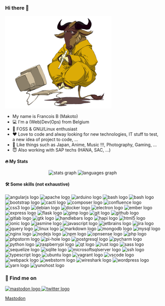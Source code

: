 ### Hi there 👋

![MakotoNoBLog](gnu.png)

- My name is Francois B (Makoto)
- :computer: I'm a (Web)Dev(Ops) from Belgium
- :penguin: FOSS & GNU/Linux enthusiast
- :heart: Love to code and alway looking for new technologies, IT stuff to test, a new idea of project to code, ...
- :sushi: Like things such as Japan, Anime, Music !!!, Photography, Gaming, ...
- :innocent: Also working with SAP techs (HANA, SAC, ...)

#### :fire: My Stats

<div align="center">
  <img src="https://github-readme-stats.vercel.app/api?hide_title=false&hide_rank=false&show_icons=true&include_all_commits=true&count_private=true&disable_animations=false&theme=default&locale=en&hide_border=false&username=shakasan" height="150" alt="stats graph"  />
  <img src="https://github-readme-stats.vercel.app/api/top-langs?locale=en&hide_title=false&layout=compact&card_width=320&langs_count=5&theme=default&hide_border=false&username=shakasan" height="150" alt="languages graph"  />
</div>

#### :hammer_and_wrench: Some skills (not exhaustive)

<div align="left">
    <img src="https://cdn.jsdelivr.net/gh/devicons/devicon/icons/angularjs/angularjs-original.svg" height="30" width="42" alt="angularjs logo"  />
    <img src="https://cdn.jsdelivr.net/gh/devicons/devicon/icons/apache/apache-original.svg" height="30" width="42" alt="apache logo"  />
    <img src="https://cdn.jsdelivr.net/gh/devicons/devicon/icons/arduino/arduino-original.svg" height="30" width="42" alt="arduino logo"  />
    <img src="https://upload.wikimedia.org/wikipedia/commons/thumb/2/20/Asterisk_logo.svg/650px-Asterisk_logo.svg.png" height="30" width="70" alt="bash logo"  />
    <img src="https://cdn.jsdelivr.net/gh/devicons/devicon/icons/bash/bash-original.svg" height="30" width="42" alt="bash logo"  />
    <img src="https://cdn.jsdelivr.net/gh/devicons/devicon/icons/bootstrap/bootstrap-original.svg" height="30" width="42" alt="bootstrap logo"  />
    <img src="https://www.cacti.net/images/logo.svg" height="30" width="26" alt="cacti logo"  />
    <img src="https://cdn.jsdelivr.net/gh/devicons/devicon/icons/composer/composer-original.svg" height="30" width="42" alt="composer logo"  />
    <img src="https://cdn.jsdelivr.net/gh/devicons/devicon/icons/confluence/confluence-original.svg" height="30" width="42" alt="confluence logo"  />
    <img src="https://cdn.jsdelivr.net/gh/devicons/devicon/icons/css3/css3-original.svg" height="30" width="42" alt="css3 logo"  />
    <img src="https://cdn.jsdelivr.net/gh/devicons/devicon/icons/debian/debian-original.svg" height="30" width="42" alt="debian logo"  />
    <img src="https://cdn.jsdelivr.net/gh/devicons/devicon/icons/docker/docker-original.svg" height="30" width="42" alt="docker logo"  />
    <img src="https://cdn.jsdelivr.net/gh/devicons/devicon/icons/electron/electron-original.svg" height="30" width="42" alt="electron logo"  />
    <img src="https://cdn.jsdelivr.net/gh/devicons/devicon/icons/ember/ember-original-wordmark.svg" height="30" width="42" alt="ember logo"  />
    <img src="https://cdn.jsdelivr.net/gh/devicons/devicon/icons/express/express-original.svg" height="30" width="42" alt="express logo"  />
    <img src="https://cdn.jsdelivr.net/gh/devicons/devicon/icons/flask/flask-original.svg" height="30" width="42" alt="flask logo"  />
    <img src="https://cdn.jsdelivr.net/gh/devicons/devicon/icons/gimp/gimp-original.svg" height="30" width="42" alt="gimp logo"  />
    <img src="https://cdn.jsdelivr.net/gh/devicons/devicon/icons/git/git-original.svg" height="30" width="42" alt="git logo"  />
    <img src="https://cdn.jsdelivr.net/gh/devicons/devicon/icons/github/github-original.svg" height="30" width="42" alt="github logo"  />
    <img src="https://cdn.jsdelivr.net/gh/devicons/devicon/icons/gitlab/gitlab-original.svg" height="30" width="42" alt="gitlab logo"  />
    <img src="https://upload.wikimedia.org/wikipedia/commons/thumb/7/71/GTK_logo.svg/1899px-GTK_logo.svg.png" height="30" width="42" alt="gtk logo"  />
    <img src="https://cdn.jsdelivr.net/gh/devicons/devicon/icons/handlebars/handlebars-original.svg" height="30" width="42" alt="handlebars logo"  />
    <img src="https://avatars.githubusercontent.com/u/3774533?s=280&v=4" height="30" width="42" alt="hapi logo"  />
    <img src="https://cdn.jsdelivr.net/gh/devicons/devicon/icons/html5/html5-original.svg" height="30" width="42" alt="html5 logo"  />
    <img src="https://cdn.jsdelivr.net/gh/devicons/devicon/icons/ionic/ionic-original.svg" height="30" width="42" alt="ionic logo"  />
    <img src="https://cdn.jsdelivr.net/gh/devicons/devicon/icons/jasmine/jasmine-plain.svg" height="30" width="42" alt="jasmine logo"  />
    <img src="https://cdn.jsdelivr.net/gh/devicons/devicon/icons/javascript/javascript-original.svg" height="30" width="42" alt="javascript logo"  />
    <img src="https://cdn.jsdelivr.net/gh/devicons/devicon/icons/jetbrains/jetbrains-original.svg" height="30" width="42" alt="jetbrains logo"  />
    <img src="https://cdn.jsdelivr.net/gh/devicons/devicon/icons/jira/jira-original.svg" height="30" width="42" alt="jira logo"  />
    <img src="https://cdn.jsdelivr.net/gh/devicons/devicon/icons/jquery/jquery-original.svg" height="30" width="42" alt="jquery logo"  />
    <img src="https://cdn.jsdelivr.net/gh/devicons/devicon/icons/linux/linux-original.svg" height="30" width="42" alt="linux logo"  />
    <img src="https://cdn.jsdelivr.net/gh/devicons/devicon/icons/markdown/markdown-original.svg" height="30" width="42" alt="markdown logo"  />
    <img src="https://cdn.jsdelivr.net/gh/devicons/devicon/icons/mongodb/mongodb-original.svg" height="30" width="42" alt="mongodb logo"  />
    <img src="https://cdn.jsdelivr.net/gh/devicons/devicon/icons/mysql/mysql-original.svg" height="30" width="42" alt="mysql logo"  />
    <img src="https://cdn.jsdelivr.net/gh/devicons/devicon/icons/nginx/nginx-original.svg" height="30" width="42" alt="nginx logo"  />
    <img src="https://cdn.jsdelivr.net/gh/devicons/devicon/icons/nodejs/nodejs-original.svg" height="30" width="42" alt="nodejs logo"  />
    <img src="https://cdn.jsdelivr.net/gh/devicons/devicon/icons/npm/npm-original-wordmark.svg" height="30" width="42" alt="npm logo"  />
    <img src="https://avatars.githubusercontent.com/u/9979117?s=400&v=4" height="30" width="42" alt="opnsense logo"  />
    <img src="https://cdn.jsdelivr.net/gh/devicons/devicon/icons/php/php-original.svg" height="30" width="42" alt="php logo"  />
    <img src="https://cdn.jsdelivr.net/gh/devicons/devicon/icons/phpstorm/phpstorm-original.svg" height="30" width="42" alt="phpstorm logo"  />
    <img src="https://upload.wikimedia.org/wikipedia/en/thumb/1/15/Pi-hole_vector_logo.svg/258px-Pi-hole_vector_logo.svg.png" height="30" width="28" alt="pi-hole logo"  />
    <img src="https://cdn.jsdelivr.net/gh/devicons/devicon/icons/postgresql/postgresql-original.svg" height="30" width="42" alt="postgresql logo"  />
    <img src="https://cdn.jsdelivr.net/gh/devicons/devicon/icons/pycharm/pycharm-original.svg" height="30" width="42" alt="pycharm logo"  />
    <img src="https://cdn.jsdelivr.net/gh/devicons/devicon/icons/python/python-original.svg" height="30" width="42" alt="python logo"  />
    <img src="https://cdn.jsdelivr.net/gh/devicons/devicon/icons/raspberrypi/raspberrypi-original.svg" height="30" width="42" alt="raspberrypi logo"  />
    <img src="https://cdn.jsdelivr.net/gh/devicons/devicon/icons/qt/qt-original.svg" height="30" width="42" alt="qt logo"  />
    <img src="https://cdn.jsdelivr.net/gh/devicons/devicon/icons/rust/rust-plain.svg" height="30" width="42" alt="rust logo"  />
    <img src="https://cdn.jsdelivr.net/gh/devicons/devicon/icons/sass/sass-original.svg" height="30" width="42" alt="sass logo"  />
    <img src="https://cdn.jsdelivr.net/gh/devicons/devicon/icons/sequelize/sequelize-original.svg" height="30" width="42" alt="sequelize logo"  />
    <img src="https://upload.wikimedia.org/wikipedia/commons/thumb/9/97/Sqlite-square-icon.svg/2048px-Sqlite-square-icon.svg.png" height="30" width="42" alt="sqlite logo"  />
    <img src="https://cdn.jsdelivr.net/gh/devicons/devicon/icons/microsoftsqlserver/microsoftsqlserver-plain.svg" height="30" width="42" alt="microsoftsqlserver logo"  />
    <img src="https://cdn.jsdelivr.net/gh/devicons/devicon/icons/ssh/ssh-original.svg" height="30" width="42" alt="ssh logo"  />
    <img src="https://cdn.jsdelivr.net/gh/devicons/devicon/icons/typescript/typescript-original.svg" height="30" width="42" alt="typescript logo"  />
    <img src="https://cdn.jsdelivr.net/gh/devicons/devicon/icons/ubuntu/ubuntu-plain.svg" height="30" width="42" alt="ubuntu logo"  />
    <img src="https://cdn.jsdelivr.net/gh/devicons/devicon/icons/vagrant/vagrant-original.svg" height="30" width="42" alt="vagrant logo"  />
    <img src="https://cdn.jsdelivr.net/gh/devicons/devicon/icons/vscode/vscode-original.svg" height="30" width="42" alt="vscode logo"  />
    <img src="https://cdn.jsdelivr.net/gh/devicons/devicon/icons/webpack/webpack-original.svg" height="30" width="42" alt="webpack logo"  />
    <img src="https://cdn.jsdelivr.net/gh/devicons/devicon/icons/webstorm/webstorm-original.svg" height="30" width="42" alt="webstorm logo"  />
    <img src="https://upload.wikimedia.org/wikipedia/commons/thumb/d/df/Wireshark_icon.svg/1200px-Wireshark_icon.svg.png" height="30" width="42" alt="wireshark logo"  />
    <img src="https://cdn.jsdelivr.net/gh/devicons/devicon/icons/wordpress/wordpress-original.svg" height="30" width="42" alt="wordpress logo"  />
    <img src="https://cdn.jsdelivr.net/gh/devicons/devicon/icons/yarn/yarn-original.svg" height="30" width="42" alt="yarn logo"  />
    <img src="https://cdn.jsdelivr.net/gh/devicons/devicon/icons/yunohost/yunohost-original.svg" height="30" width="42" alt="yunohost logo"  />
</div>

### :bust_in_silhouette: Find me on

<div align="left">
    <a rel="me" href="https://mamot.fr/@makoto" target="_blank">
        <img src="https://img.shields.io/static/v1?message=Mastodon&logo=mastodon&label=&color=2a8bd2&logoColor=white&labelColor=&style=for-the-badge" height="35" alt="mastodon logo"  />
    </a>
    <a href="http://twitter.com/MakotoNoBlog" target="_blank">
        <img src="https://img.shields.io/static/v1?message=Twitter&logo=twitter&label=&color=1DA1F2&logoColor=white&labelColor=&style=for-the-badge" height="35" alt="twitter logo"  />
    </a>
</div>

<a rel="me" href="https://mamot.fr/@makoto">Mastodon</a>